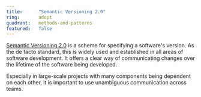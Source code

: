 ```yaml
---
title:      "Semantic Versioning 2.0"
ring:       adopt
quadrant:   methods-and-patterns
featured:   false
---
```


[Semantic Versioning 2.0](https://semver.org/spec/v2.0.0.html) is a scheme for specifying a software's version.
As the de facto standard, this is widely used and established in all areas of software development. It offers a clear way of communicating changes over the lifetime of the software being developed.

Especially in large-scale projects with many components being dependent on each other, it is important to use unambiguous communication across teams.